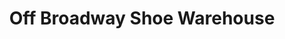 ---
title: "Off Broadway Shoe Warehouse"
url: /falls-church/off-broadway-shoe-warehouse/
shop: Schuhe
---